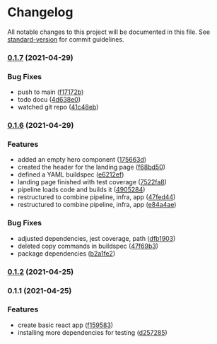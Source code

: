 # Changelog

All notable changes to this project will be documented in this file. See [standard-version](https://github.com/conventional-changelog/standard-version) for commit guidelines.

### [0.1.7](https://github.com/getfitr/landing-page/compare/v0.1.6...v0.1.7) (2021-04-29)


### Bug Fixes

* push to main ([f17172b](https://github.com/getfitr/landing-page/commit/f17172be45dc0d88005d1bdbfcb6df1feb548ce2))
* todo docu ([4d638e0](https://github.com/getfitr/landing-page/commit/4d638e09db16b8ed06a4b982b2d1a7d90431d4b7))
* watched git repo ([41c48eb](https://github.com/getfitr/landing-page/commit/41c48eb736de9fcebb0d8e3d72f2e9ce292e947b))

### [0.1.6](https://github.com/getfitr/landing-page/compare/v0.1.2...v0.1.6) (2021-04-29)


### Features

* added an empty hero component ([175663d](https://github.com/getfitr/landing-page/commit/175663dd7048673987664b2ddcb5c0eb09abf1d0))
* created the header for the landing page ([f68bd50](https://github.com/getfitr/landing-page/commit/f68bd5022ba1491dd18ec307cb958eaa90d22ab1))
* defined a YAML buildspec ([e6212ef](https://github.com/getfitr/landing-page/commit/e6212ef9dfa20e037a1117a6fcd940dc3b3c0d82))
* landing page finished with test coverage ([7522fa8](https://github.com/getfitr/landing-page/commit/7522fa88cdaaf4da9bbd594326c44f69b223efd8))
* pipeline loads code and builds it ([4905284](https://github.com/getfitr/landing-page/commit/4905284800121893fa0bfa3ef7d534940e1f9f06))
* restructured to combine pipeline, infra, app ([47fed44](https://github.com/getfitr/landing-page/commit/47fed4441fab985e04a4dd882c1d5154416d4da5))
* restructured to combine pipeline, infra, app ([e84a4ae](https://github.com/getfitr/landing-page/commit/e84a4ae6f46621f5dc9ca5f2feefa58fb39670ff))


### Bug Fixes

* adjusted dependencies, jest coverage, path ([dfb1903](https://github.com/getfitr/landing-page/commit/dfb1903e87fbef887d60b8afb6b43b5eed438c62))
* deleted copy commands in buildspec ([47f69b3](https://github.com/getfitr/landing-page/commit/47f69b3c83f92547a5ea31c8b944a96ae3fef4a9))
* package dependencies ([b2a1fe2](https://github.com/getfitr/landing-page/commit/b2a1fe2ef4d7b2807c47e18574d7c8d1d2871a13))

### [0.1.2](https://github.com/getfitr/landing-page/compare/v0.1.1...v0.1.2) (2021-04-25)

### 0.1.1 (2021-04-25)


### Features

* create basic react app ([f159583](https://github.com/getfitr/landing-page/commit/f15958342abc08b6f37a60b3915634c68b9ce6f6))
* installing more dependencies for testing ([d257285](https://github.com/getfitr/landing-page/commit/d257285cc4ec3aff5067d513f2ce6c9647149b34))

